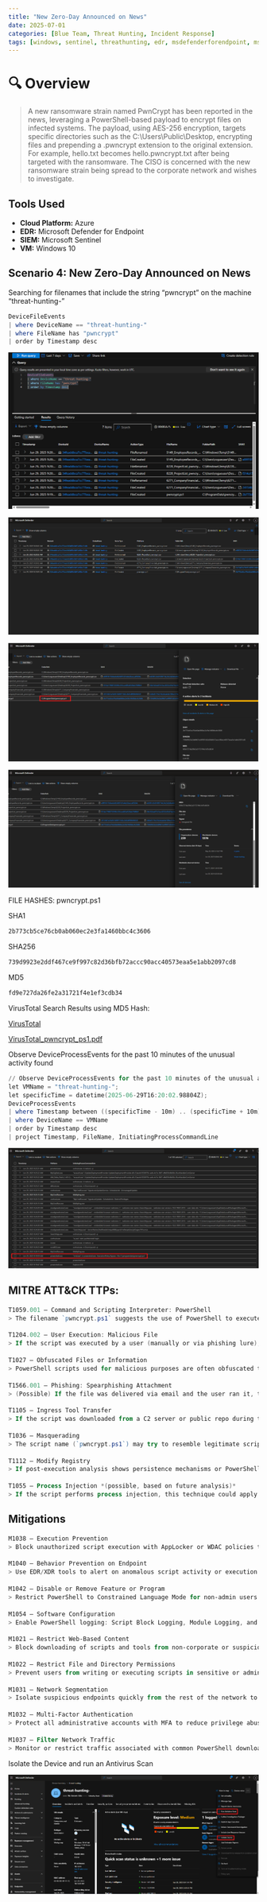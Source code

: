 ```yaml
---
title: "New Zero-Day Announced on News"
date: 2025-07-01
categories: [Blue Team, Threat Hunting, Incident Response]
tags: [windows, sentinel, threathunting, edr, msdefenderforendpoint, mssentinel, azure, zeroday]
---
```


# 🔍 Overview

> A new ransomware strain named PwnCrypt has been reported in the news, leveraging a PowerShell-based payload to encrypt files on infected systems. The payload, using AES-256 encryption, targets specific directories such as the C:\Users\Public\Desktop, encrypting files and prepending a .pwncrypt extension to the original extension. For example, hello.txt becomes hello.pwncrypt.txt after being targeted with the ransomware. The CISO is concerned with the new ransomware strain being spread to the corporate network and wishes to investigate.

## Tools Used
- **Cloud Platform:** Azure
- **EDR:** Microsoft Defender for Endpoint
- **SIEM:** Microsoft Sentinel
- **VM:** Windows 10

## Scenario 4: New Zero-Day Announced on News

Searching for filenames that include the string “pwncrypt” on the machine “threat-hunting-”

```powershell
DeviceFileEvents
| where DeviceName == "threat-hunting-"
| where FileName has "pwncrypt"
| order by Timestamp desc
```

![image.png](/assets/img/bluelabs/new-zero-day/image.png)

![image.png](/assets/img/bluelabs/new-zero-day/image1.png)

![image.png](/assets/img/bluelabs/new-zero-day/image2.png)

![image.png](/assets/img/bluelabs/new-zero-day/image3.png)

FILE HASHES: pwncrypt.ps1

SHA1

```powershell
2b773cb5ce76cb0ab060ec2e3fa1460bbc4c3606
```

SHA256

```powershell
739d9923e2ddf467ce9f997c82d36bfb72accc90acc40573eaa5e1abb2097cd8
```

MD5

```powershell
fd9e727da26fe2a31721f4e1ef3cdb34
```

VirusTotal Search Results using MD5 Hash:

[VirusTotal](https://www.virustotal.com/gui/file/739d9923e2ddf467ce9f997c82d36bfb72accc90acc40573eaa5e1abb2097cd8)

[VirusTotal_pwncrypt_ps1.pdf](/assets/img/bluelabs/new-zero-day/VirusTotal_pwncrypt_ps1.pdf)

Observe DeviceProcessEvents for the past 10 minutes of the unusual activity found

```powershell
// Observe DeviceProcessEvents for the past 10 minutes of the unusual activity found
let VMName = "threat-hunting-";
let specificTime = datetime(2025-06-29T16:20:02.98804Z);
DeviceProcessEvents
| where Timestamp between ((specificTime - 10m) .. (specificTime + 10m))
| where DeviceName == VMName
| order by Timestamp desc
| project Timestamp, FileName, InitiatingProcessCommandLine
```

![image.png](/assets/img/bluelabs/new-zero-day/image4.png)

## MITRE ATT&CK TTPs:

```powershell
T1059.001 – Command and Scripting Interpreter: PowerShell  
> The filename `pwncrypt.ps1` suggests the use of PowerShell to execute malicious or post-exploitation scripts.

T1204.002 – User Execution: Malicious File  
> If the script was executed by a user (manually or via phishing lure), it may align with user execution tactics.

T1027 – Obfuscated Files or Information  
> PowerShell scripts used for malicious purposes are often obfuscated to bypass detection. Further inspection of the script may confirm this.

T1566.001 – Phishing: Spearphishing Attachment  
> (Possible) If the file was delivered via email and the user ran it, this delivery vector is likely.

T1105 – Ingress Tool Transfer  
> If the script was downloaded from a C2 server or public repo during the session, this technique applies.

T1036 – Masquerading  
> The script name (`pwncrypt.ps1`) may try to resemble legitimate scripts or imply a ransomware payload while hiding true intent.

T1112 – Modify Registry  
> If post-execution analysis shows persistence mechanisms or PowerShell registry modifications, this TTP may also apply.

T1055 – Process Injection *(possible, based on future analysis)*  
> If the script performs process injection, this technique could apply as a follow-up.

```

## Mitigations

```powershell
M1038 – Execution Prevention  
> Block unauthorized script execution with AppLocker or WDAC policies that restrict `.ps1` files to approved paths and signers.

M1040 – Behavior Prevention on Endpoint  
> Use EDR/XDR tools to alert on anomalous script activity or execution of files with suspicious naming conventions.

M1042 – Disable or Remove Feature or Program  
> Restrict PowerShell to Constrained Language Mode for non-admin users. Remove or lock down PowerShell where not required.

M1054 – Software Configuration  
> Enable PowerShell logging: Script Block Logging, Module Logging, and Transcription to monitor and record script execution.

M1021 – Restrict Web-Based Content  
> Block downloading of scripts and tools from non-corporate or suspicious domains using DNS filtering or secure web gateways.

M1022 – Restrict File and Directory Permissions  
> Prevent users from writing or executing scripts in sensitive or admin-level directories.

M1031 – Network Segmentation  
> Isolate suspicious endpoints quickly from the rest of the network to prevent lateral movement or data staging.

M1032 – Multi-Factor Authentication  
> Protect all administrative accounts with MFA to reduce privilege abuse or attacker persistence.

M1037 – Filter Network Traffic  
> Monitor or restrict traffic associated with common PowerShell download commands (e.g., `Invoke-WebRequest`, `Invoke-Expression`).

```

Isolate the Device and run an Antivirus Scan

![image.png](/assets/img/bluelabs/new-zero-day/image5.png)
